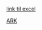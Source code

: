 <!--
<a href=https://github.com/nicolaischmidt/CHRU/blob/c1a3913618083eed1342a050cd3b774647954944/chru_cube_meta.xlsx> LINK <\a>
-->

<!--
<a href="https://github.com/nicolaischmidt/CHRU/blob/c1a3913618083eed1342a050cd3b774647954944/chru_cube_meta.xlsx">Markdown cheatsheet</a>
-->

[link til excel](https://github.com/nicolaischmidt/CHRU/blob/c1a3913618083eed1342a050cd3b774647954944/chru_cube_meta.xlsx)

<a href="{{ 'https://github.com/nicolaischmidt/CHRU/blob/c1a3913618083eed1342a050cd3b774647954944/chru_cube_meta.xlsx'}}" target="_blank">ARK</a>

 <!--
<li><a href="{{ 'https://www.markdownguide.org/cheat-sheet/'}}" target="_blank">Markdown cheatsheet</a></li>  
-->
